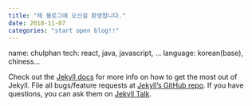 ```yaml
---
title: "제 블로그에 오신걸 환영합니다."
date: 2018-11-07
categories: "start open blog!!"
---
```


name: chulphan
tech: react, java, javascript, ...
language: korean(base), chiness...

Check out the [Jekyll docs][jekyll-docs] for more info on how to get the most out of Jekyll. File all bugs/feature requests at [Jekyll’s GitHub repo][jekyll-gh]. If you have questions, you can ask them on [Jekyll Talk][jekyll-talk].

[jekyll-docs]: https://jekyllrb.com/docs/home
[jekyll-gh]:   https://github.com/jekyll/jekyll
[jekyll-talk]: https://talk.jekyllrb.com/
